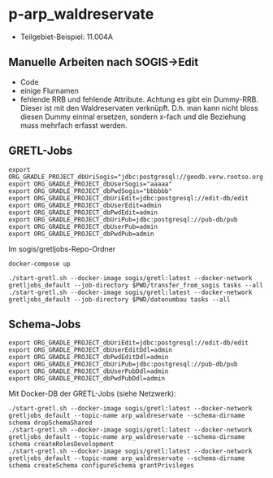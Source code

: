 # p-arp_waldreservate

- Teilgebiet-Beispiel: 11.004A

## Manuelle Arbeiten nach SOGIS->Edit
- Code
- einige Flurnamen
- fehlende RRB und fehlende Attribute. Achtung es gibt ein Dummy-RRB. Dieser ist mit den Waldreservaten verknüpft. D.h. man kann nicht bloss diesen Dummy einmal ersetzen, sondern x-fach und die Beziehung muss mehrfach erfasst werden.


## GRETL-Jobs
```
export ORG_GRADLE_PROJECT_dbUriSogis="jdbc:postgresql://geodb.verw.rootso.org:5432/sogis"
export ORG_GRADLE_PROJECT_dbUserSogis="aaaaa"
export ORG_GRADLE_PROJECT_dbPwdSogis="bbbbbb"
export ORG_GRADLE_PROJECT_dbUriEdit=jdbc:postgresql://edit-db/edit
export ORG_GRADLE_PROJECT_dbUserEdit=admin
export ORG_GRADLE_PROJECT_dbPwdEdit=admin
export ORG_GRADLE_PROJECT_dbUriPub=jdbc:postgresql://pub-db/pub
export ORG_GRADLE_PROJECT_dbUserPub=admin
export ORG_GRADLE_PROJECT_dbPwdPub=admin
```

Im sogis/gretljobs-Repo-Ordner
```
docker-compose up
```

```
./start-gretl.sh --docker-image sogis/gretl:latest --docker-network gretljobs_default --job-directory $PWD/transfer_from_sogis tasks --all
./start-gretl.sh --docker-image sogis/gretl:latest --docker-network gretljobs_default --job-directory $PWD/datenumbau tasks --all
```

## Schema-Jobs
```
export ORG_GRADLE_PROJECT_dbUriEdit=jdbc:postgresql://edit-db/edit
export ORG_GRADLE_PROJECT_dbUserEditDdl=admin
export ORG_GRADLE_PROJECT_dbPwdEditDdl=admin
export ORG_GRADLE_PROJECT_dbUriPub=jdbc:postgresql://pub-db/pub
export ORG_GRADLE_PROJECT_dbUserPubDdl=admin
export ORG_GRADLE_PROJECT_dbPwdPubDdl=admin
```

Mit Docker-DB der GRETL-Jobs (siehe Netzwerk):
```
./start-gretl.sh --docker-image sogis/gretl:latest --docker-network gretljobs_default --topic-name arp_waldreservate --schema-dirname schema dropSchemaShared
./start-gretl.sh --docker-image sogis/gretl:latest --docker-network gretljobs_default --topic-name arp_waldreservate --schema-dirname schema createRolesDevelopment
./start-gretl.sh --docker-image sogis/gretl:latest --docker-network gretljobs_default --topic-name arp_waldreservate --schema-dirname schema createSchema configureSchema grantPrivileges
```